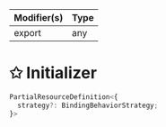 | Modifier(s)                            | Type                     |
|----------------------------------------|--------------------------|
| export | any |

# &#10025; Initializer

```ts
PartialResourceDefinition<{
  strategy?: BindingBehaviorStrategy;
}>
```